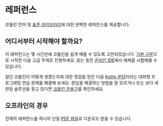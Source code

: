 # 레퍼런스

코틀린 언어 및 [표준 라이브러리](https://kotlinlang.org/api/latest/jvm/stdlib/index.html)에 대한 완벽한 레퍼런스를 제공합니다.

## 어디서부터 시작해야 할까요?

이 레퍼런스는 몇 시간만에 코틀린을 쉽게 배울 수 있도록 고안되었습니다. [기본 구문](https://kotlinlang.org/docs/reference/basic-syntax.html)으로 시작한 다음 고급 주제로 진행하세요. 읽는 동안 [온라인 IDE](http://try.kotlinlang.org/)에서 예제를 시험해볼 수 있습니다.

일단 코틀린이 어떻게 생겼는지에 대한 영감을 얻은 다음 [Kotlin 문답](https://kotlinlang.org/docs/tutorials/koans.html)이라는 대화형 프로그래밍 연습 문제를 해결해 보세요. 문답을 해결하는 방법을 잘 모르거나 또는 보다 세련된 솔루션을 찾고 있다면 [코틀린 관용구](https://kotlinlang.org/docs/reference/idioms.html)를 확인하세요.

## 오프라인의 경우

전체의 레퍼런스를 하나의 단일 [PDF 파일](https://kotlinlang.org/docs/kotlin-docs.pdf)로 다운로드 받을 수 있습니다.




